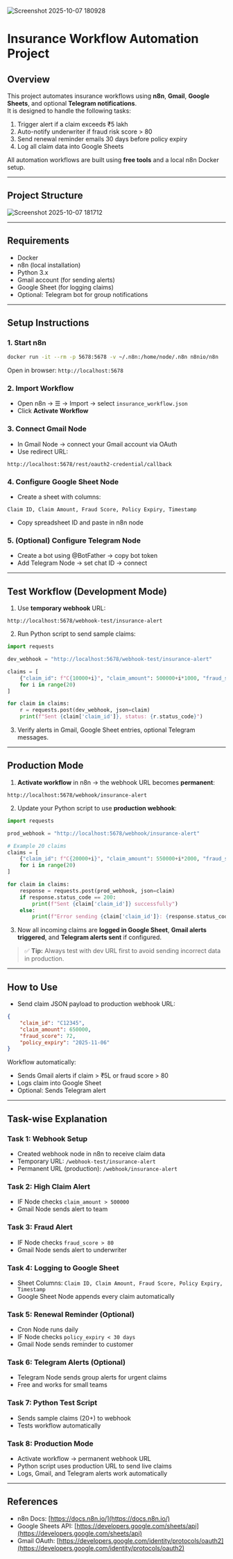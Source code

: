 ![Screenshot 2025-10-07 180928](https://github.com/user-attachments/assets/3f89a361-a5ec-4940-9298-d0488fa7bc01)



# Insurance Workflow Automation Project

## Overview
This project automates insurance workflows using **n8n**, **Gmail**, **Google Sheets**, and optional **Telegram notifications**.  
It is designed to handle the following tasks:

1. Trigger alert if a claim exceeds ₹5 lakh  
2. Auto-notify underwriter if fraud risk score > 80  
3. Send renewal reminder emails 30 days before policy expiry  
4. Log all claim data into Google Sheets  

All automation workflows are built using **free tools** and a local n8n Docker setup.

---

## Project Structure
![Screenshot 2025-10-07 181712](https://github.com/user-attachments/assets/1c98efaf-3d43-4689-aff4-f579a6e36dbe)


---

## Requirements

- Docker  
- n8n (local installation)  
- Python 3.x  
- Gmail account (for sending alerts)  
- Google Sheet (for logging claims)  
- Optional: Telegram bot for group notifications  

---

## Setup Instructions

### 1. Start n8n
~~~bash
docker run -it --rm -p 5678:5678 -v ~/.n8n:/home/node/.n8n n8nio/n8n
~~~
Open in browser: `http://localhost:5678`

### 2. Import Workflow
- Open n8n → ☰ → Import → select `insurance_workflow.json`  
- Click **Activate Workflow**  

### 3. Connect Gmail Node
- In Gmail Node → connect your Gmail account via OAuth  
- Use redirect URL:  
~~~text
http://localhost:5678/rest/oauth2-credential/callback
~~~

### 4. Configure Google Sheet Node
- Create a sheet with columns:  
~~~text
Claim ID, Claim Amount, Fraud Score, Policy Expiry, Timestamp
~~~
- Copy spreadsheet ID and paste in n8n node  

### 5. (Optional) Configure Telegram Node
- Create a bot using @BotFather → copy bot token  
- Add Telegram Node → set chat ID → connect  

---

## Test Workflow (Development Mode)

1. Use **temporary webhook** URL:  
~~~text
http://localhost:5678/webhook-test/insurance-alert
~~~

2. Run Python script to send sample claims:
~~~python
import requests

dev_webhook = "http://localhost:5678/webhook-test/insurance-alert"

claims = [
    {"claim_id": f"C{10000+i}", "claim_amount": 500000+i*1000, "fraud_score": 50+i, "policy_expiry": "2025-11-06"}
    for i in range(20)
]

for claim in claims:
    r = requests.post(dev_webhook, json=claim)
    print(f"Sent {claim['claim_id']}, status: {r.status_code}")
~~~

3. Verify alerts in Gmail, Google Sheet entries, optional Telegram messages.  

---

## Production Mode

1. **Activate workflow** in n8n → the webhook URL becomes **permanent**:  
~~~text
http://localhost:5678/webhook/insurance-alert
~~~

2. Update your Python script to use **production webhook**:
~~~python
import requests

prod_webhook = "http://localhost:5678/webhook/insurance-alert"

# Example 20 claims
claims = [
    {"claim_id": f"C{20000+i}", "claim_amount": 550000+i*2000, "fraud_score": 55+i, "policy_expiry": "2025-12-31"}
    for i in range(20)
]

for claim in claims:
    response = requests.post(prod_webhook, json=claim)
    if response.status_code == 200:
        print(f"Sent {claim['claim_id']} successfully")
    else:
        print(f"Error sending {claim['claim_id']}: {response.status_code}")
~~~

3. Now all incoming claims are **logged in Google Sheet**, **Gmail alerts triggered**, and **Telegram alerts sent** if configured.  

> ✅ **Tip:** Always test with dev URL first to avoid sending incorrect data in production.

---

## How to Use

- Send claim JSON payload to production webhook URL:
~~~json
{
    "claim_id": "C12345",
    "claim_amount": 650000,
    "fraud_score": 72,
    "policy_expiry": "2025-11-06"
}
~~~

Workflow automatically:
- Sends Gmail alerts if claim > ₹5L or fraud score > 80  
- Logs claim into Google Sheet  
- Optional: Sends Telegram alert  

---

## Task-wise Explanation

### Task 1: Webhook Setup
- Created webhook node in n8n to receive claim data  
- Temporary URL: `/webhook-test/insurance-alert`  
- Permanent URL (production): `/webhook/insurance-alert`

### Task 2: High Claim Alert
- IF Node checks `claim_amount > 500000`  
- Gmail Node sends alert to team  

### Task 3: Fraud Alert
- IF Node checks `fraud_score > 80`  
- Gmail Node sends alert to underwriter  

### Task 4: Logging to Google Sheet
- Sheet Columns: `Claim ID, Claim Amount, Fraud Score, Policy Expiry, Timestamp`  
- Google Sheet Node appends every claim automatically  

### Task 5: Renewal Reminder (Optional)
- Cron Node runs daily  
- IF Node checks `policy_expiry < 30 days`  
- Gmail Node sends reminder to customer  

### Task 6: Telegram Alerts (Optional)
- Telegram Node sends group alerts for urgent claims  
- Free and works for small teams  

### Task 7: Python Test Script
- Sends sample claims (20+) to webhook  
- Tests workflow automatically  

### Task 8: Production Mode
- Activate workflow → permanent webhook URL  
- Python script uses production URL to send live claims  
- Logs, Gmail, and Telegram alerts work automatically  

---

## References

- n8n Docs: [https://docs.n8n.io/](https://docs.n8n.io/)  
- Google Sheets API: [https://developers.google.com/sheets/api](https://developers.google.com/sheets/api)  
- Gmail OAuth: [https://developers.google.com/identity/protocols/oauth2](https://developers.google.com/identity/protocols/oauth2)
